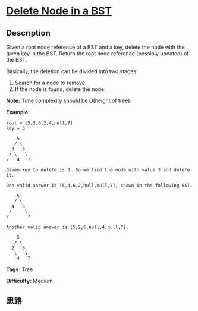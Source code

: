 # [Delete Node in a BST][title]

## Description

Given a root node reference of a BST and a key, delete the node with the given
key in the BST. Return the root node reference (possibly updated) of the BST.

Basically, the deletion can be divided into two stages:

  1. Search for a node to remove.
  2. If the node is found, delete the node.

**Note:** Time complexity should be O(height of tree).

**Example:**
            root = [5,3,6,2,4,null,7]    key = 3            5       / \      3   6     / \   \    2   4   7        Given key to delete is 3. So we find the node with value 3 and delete it.        One valid answer is [5,4,6,2,null,null,7], shown in the following BST.            5       / \      4   6     /     \    2       7        Another valid answer is [5,2,6,null,4,null,7].            5       / \      2   6       \   \        4   7    


**Tags:** Tree

**Difficulty:** Medium

## 思路

[title]: https://leetcode.com/problems/delete-node-in-a-bst
